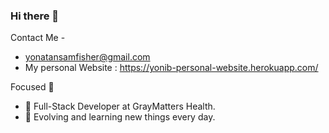 ### Hi there 👋
Contact Me -
- yonatansamfisher@gmail.com
- My personal Website : https://yonib-personal-website.herokuapp.com/

Focused :rocket:

- 🌱 Full-Stack Developer at GrayMatters Health.
- 🔭 Evolving and learning new things every day.



